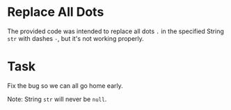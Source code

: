 # Replace All Dots
The provided code was intended to replace all dots `.` in the specified String `str` with dashes `-`, but it's not working properly.

# Task
Fix the bug so we can all go home early.

Note: String `str` will never be `null`.